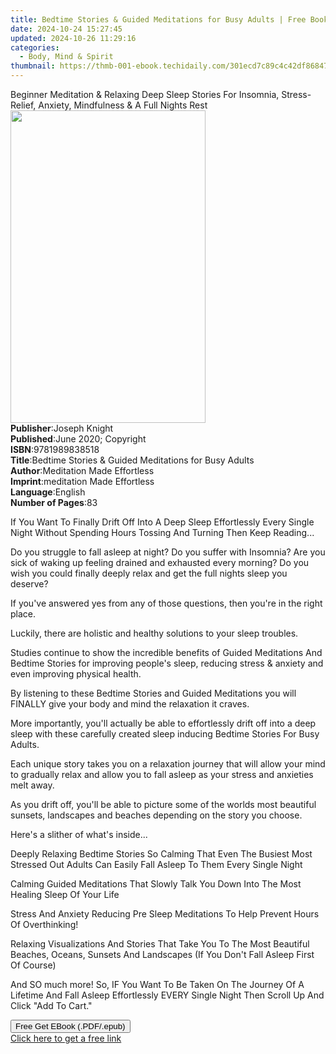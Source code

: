 ```yaml
---
title: Bedtime Stories & Guided Meditations for Busy Adults | Free Book
date: 2024-10-24 15:27:45
updated: 2024-10-26 11:29:16
categories:
  - Body, Mind & Spirit
thumbnail: https://thmb-001-ebook.techidaily.com/301ecd7c89c4c42df86847a8c512a1dadf84f717262a5d63082feffcc09b4973.jpg
---
```

<main id="book-container">
  <div class="flex flex-col">
    <div class="book-brief flex-1 py-6 px-4 sm:p-6 md:py-10 md:px-8">
      <!-- brief-->
      <div class="book-brief-main">
        Beginner Meditation & Relaxing Deep Sleep Stories For Insomnia,
        Stress-Relief, Anxiety, Mindfulness & A Full Nights Rest
      </div>
    </div>
    <div
      class="book-meta-info flex-1 grid gap-4 col-start-1 col-end-3 row-start-1 sm:mb-6 sm:grid-cols-4 lg:gap-6 lg:col-start-2 lg:row-end-6 lg:row-span-6 lg:mb-0"
    >
      <div
        class="book-meta-info-left place-content-center mt-4 p-4 text-sm leading-6 col-start-2 col-span-2 dark:text-slate-400"
      >
        <img
          class="w-full h-500 object-cover rounded-lg sm:h-255 sm:col-span-2 lg:col-span-full"
          src="https://img-001-ebook.techidaily.com/c263b57f15ad7871ae3359bb662d143b20bbcf78e6c8066bff1e0d704c10abde.jpg"
          alt=""
          width="312"
          height="500"
        />
      </div>
      <div
        class="book-meta-info-right mt-2 col-start-1 row-start-2 col-span-3 self-center"
      >
        <!-- meta data  -->
        <div class="flex flex-col px-4 md:px-8">
          <div class="flex-1">
            <strong>Publisher</strong>:<span class="px-2">Joseph Knight</span>
          </div>
          <div class="flex-1">
            <strong>Published</strong>:<span class="px-2"
              >June 2020; Copyright</span
            >
          </div>
          <div class="flex-1">
            <strong>ISBN</strong>:<span class="px-2">9781989838518</span>
          </div>
          <div class="flex-1">
            <strong>Title</strong>:<span class="px-2"
              >Bedtime Stories &amp; Guided Meditations for Busy Adults</span
            >
          </div>
          <div class="flex-1">
            <strong>Author</strong>:<span class="px-2"
              >Meditation Made Effortless</span
            >
          </div>
          <div class="flex-1">
            <strong>Imprint</strong>:<span class="px-2"
              >meditation Made Effortless</span
            >
          </div>
          <div class="flex-1">
            <strong>Language</strong>:<span class="px-2">English</span>
          </div>
          <div class="flex-1">
            <strong>Number of Pages</strong>:<span class="px-2">83</span>
          </div>
        </div>
      </div>
    </div>
    <div class="book-description flex-1 py-6 px-4 sm:p-6 md:py-10 md:px-8">
      <div class="book-description-main">
        <div accordion-content="" id="description">
          <p>
            If You Want To Finally Drift Off Into A Deep Sleep Effortlessly
            Every Single Night Without Spending Hours Tossing And Turning Then
            Keep Reading...
          </p>
          <p>
            Do you struggle to fall asleep at night? Do you suffer with
            Insomnia? Are you sick of waking up feeling drained and exhausted
            every morning? Do you wish you could finally deeply relax and get
            the full nights sleep you deserve?
          </p>
          <p>
            If you've answered yes from any of those questions, then you're in
            the right place.
          </p>
          <p>
            Luckily, there are holistic and healthy solutions to your sleep
            troubles.
          </p>
          <p>
            Studies continue to show the incredible benefits of Guided
            Meditations And Bedtime Stories for improving people's sleep,
            reducing stress &amp; anxiety and even improving physical health.
          </p>
          <p>
            By listening to these Bedtime Stories and Guided Meditations you
            will FINALLY give your body and mind the relaxation it craves.
          </p>
          <p>
            More importantly, you'll actually be able to effortlessly drift off
            into a deep sleep with these carefully created sleep inducing
            Bedtime Stories For Busy Adults.
          </p>
          <p>
            Each unique story takes you on a relaxation journey that will allow
            your mind to gradually relax and allow you to fall asleep as your
            stress and anxieties melt away.
          </p>
          <p>
            As you drift off, you'll be able to picture some of the worlds most
            beautiful sunsets, landscapes and beaches depending on the story you
            choose.
          </p>
          <p>Here's a slither of what's inside...</p>
          <p>
            Deeply Relaxing Bedtime Stories So Calming That Even The Busiest
            Most Stressed Out Adults Can Easily Fall Asleep To Them Every Single
            Night
          </p>
          <p>
            Calming Guided Meditations That Slowly Talk You Down Into The Most
            Healing Sleep Of Your Life
          </p>
          <p>
            Stress And Anxiety Reducing Pre Sleep Meditations To Help Prevent
            Hours Of Overthinking!
          </p>
          <p>
            Relaxing Visualizations And Stories That Take You To The Most
            Beautiful Beaches, Oceans, Sunsets And Landscapes (If You Don't Fall
            Asleep First Of Course)
          </p>
          <p>
            And SO much more! So, IF You Want To Be Taken On The Journey Of A
            Lifetime And Fall Asleep Effortlessly EVERY Single Night Then Scroll
            Up And Click "Add To Cart."
          </p>
        </div>
        <div class="accordion-fader"></div>
      </div>
    </div>
    <div class="book-excerpts flex-1 py-6 px-4 sm:p-6 md:py-10 md:px-8"></div>
    <div
      class="book-about-author flex-1 py-6 px-4 sm:p-6 md:py-10 md:px-8"
    ></div>
    <div class="book-free-get flex-1 py-6 px-4 sm:p-6 md:py-10 md:px-8">
      <button
        id="btn-free-get"
        class="bg-blue-500 hover:bg-blue-700 text-white font-bold py-2 px-4 rounded"
      >
        Free Get EBook (.PDF/.epub)
      </button>
      <div id="countdown-display" class="px-2 text-lg mt-2"></div>
      <a
        id="free-link"
        class="hidden bg-blue-500 hover:bg-blue-700 text-white font-bold py-2 px-4 rounded"
        href="https://www.ebooks.com/en-us/book/210065087/bedtime-stories-guided-meditations-for-busy-adults/meditation-made-effortless/"
        target="_blank"
        >Click here to get a free link</a
      >
    </div>
    <script>
      let countdownTime = 0;
      let countdownInterval = null;
      document
        .getElementById('btn-free-get')
        .addEventListener('click', startCountdown);
      function startCountdown() {
        countdownTime = new Date().getTime() + 60000 * 3;
        countdownInterval = setInterval(updateCountdown, 1000);
        document.getElementById('btn-free-get').disabled = true;
        document
          .getElementById('btn-free-get')
          .classList.add('bg-gray-500', 'cursor-not-allowed');
      }
      function updateCountdown() {
        let currentTime = new Date().getTime();
        let timeLeft = countdownTime - currentTime;
        let secondsLeft = Math.floor(timeLeft / 1000);
        document.getElementById('countdown-display').innerHTML =
          `Remaining time: ${secondsLeft} seconds.`;
        if (secondsLeft <= 0) {
          clearInterval(countdownInterval);
          document.getElementById('btn-free-get').classList.add('hidden');
          document.getElementById('free-link').classList.remove('hidden');
          document.getElementById('countdown-display').innerHTML = '';
        }
      }
    </script>
  </div>
</main>
